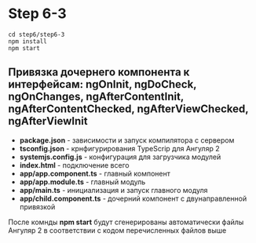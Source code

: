 # Step 6-3

```
cd step6/step6-3
npm install
npm start
```

## Привязка дочернего компонента к интерфейсам: ngOnInit, ngDoCheck, ngOnChanges, ngAfterContentInit, ngAfterContentChecked, ngAfterViewChecked, ngAfterViewInit 

* **package.json** - зависимости и запуск компилятора с сервером
* **tsconfig.json** - крнфигурирования TypeScrip для Ангуляр 2
* **systemjs.config.js** - конфигурация для загрузчика модулей
* **index.html** - подключение всего
* **app/app.component.ts** - главный компонент
* **app/app.module.ts** - главный модуль
* **app/main.ts** - инициализация и запуск главного модуля
* **app/child.component.ts** - дочерний компонент с двунаправленной привязкой

После комнды **npm start** будут сгенерированы автоматически файлы Ангуляр 2 в соответствии с кодом перечисленных файлов выше
